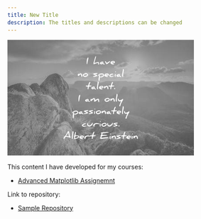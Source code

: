 ```yaml
---
title: New Title
description: The titles and descriptions can be changed
---
```


![My Picture](/pics/Albert_Einstein_Q.jpg)

This content I have developed for my courses:
- [Advanced Matplotlib Assignemnt](/M3GitHub/index.md)


Link to repository:
- [Sample Repository](https://github.com/Jolsuan/jolsuan.github.io)
